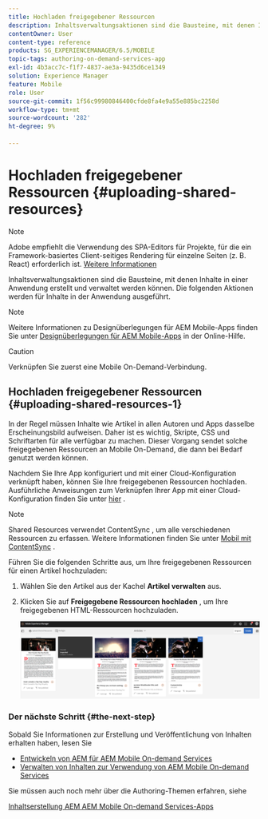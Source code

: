 ```yaml
---
title: Hochladen freigegebener Ressourcen
description: Inhaltsverwaltungsaktionen sind die Bausteine, mit denen Inhalte in einer Anwendung erstellt und verwaltet werden können. Auf dieser Seite erfahren Sie mehr über das Hochladen freigegebener Ressourcen.
contentOwner: User
content-type: reference
products: SG_EXPERIENCEMANAGER/6.5/MOBILE
topic-tags: authoring-on-demand-services-app
exl-id: 4b3acc7c-f1f7-4837-ae3a-9435d6ce1349
solution: Experience Manager
feature: Mobile
role: User
source-git-commit: 1f56c99980846400cfde8fa4e9a55e885bc2258d
workflow-type: tm+mt
source-wordcount: '282'
ht-degree: 9%

---
```


# Hochladen freigegebener Ressourcen {#uploading-shared-resources}

>[!NOTE]
>
>Adobe empfiehlt die Verwendung des SPA-Editors für Projekte, für die ein Framework-basiertes Client-seitiges Rendering für einzelne Seiten (z. B. React) erforderlich ist. [Weitere Informationen](/help/sites-developing/spa-overview.md)

Inhaltsverwaltungsaktionen sind die Bausteine, mit denen Inhalte in einer Anwendung erstellt und verwaltet werden können. Die folgenden Aktionen werden für Inhalte in der Anwendung ausgeführt.

>[!NOTE]
>
>Weitere Informationen zu Designüberlegungen für AEM Mobile-Apps finden Sie unter [Designüberlegungen für AEM Mobile-Apps](https://helpx.adobe.com/digital-publishing-solution/help/design-app.html) in der Online-Hilfe.

>[!CAUTION]
>
>Verknüpfen Sie zuerst eine Mobile On-Demand-Verbindung.

## Hochladen freigegebener Ressourcen {#uploading-shared-resources-1}

In der Regel müssen Inhalte wie Artikel in allen Autoren und Apps dasselbe Erscheinungsbild aufweisen. Daher ist es wichtig, Skripte, CSS und Schriftarten für alle verfügbar zu machen. Dieser Vorgang sendet solche freigegebenen Ressourcen an Mobile On-Demand, die dann bei Bedarf genutzt werden können.

Nachdem Sie Ihre App konfiguriert und mit einer Cloud-Konfiguration verknüpft haben, können Sie Ihre freigegebenen Ressourcen hochladen. Ausführliche Anweisungen zum Verknüpfen Ihrer App mit einer Cloud-Konfiguration finden Sie unter [hier](/help/mobile/mobile-apps-ondemand-application-create-configure-action.md) .

>[!NOTE]
>
>Shared Resources verwendet ContentSync , um alle verschiedenen Ressourcen zu erfassen. Weitere Informationen finden Sie unter [Mobil mit ContentSync](/help/mobile/mobile-ondemand-contentsync.md) .

Führen Sie die folgenden Schritte aus, um Ihre freigegebenen Ressourcen für einen Artikel hochzuladen:

1. Wählen Sie den Artikel aus der Kachel **Artikel verwalten** aus.
1. Klicken Sie auf **Freigegebene Ressourcen hochladen** , um Ihre freigegebenen HTML-Ressourcen hochzuladen.

   ![chlimage_1-133](assets/chlimage_1-133.png)

### Der nächste Schritt {#the-next-step}

Sobald Sie Informationen zur Erstellung und Veröffentlichung von Inhalten erhalten haben, lesen Sie

* [Entwickeln von AEM für AEM Mobile On-demand Services](/help/mobile/aem-mobile-on-demand.md)
* [Verwalten von Inhalten zur Verwendung von AEM Mobile On-demand Services](/help/mobile/aem-mobile.md)

Sie müssen auch noch mehr über die Authoring-Themen erfahren, siehe

[Inhaltserstellung AEM AEM Mobile On-demand Services-Apps](/help/mobile/mobile-apps-ondemand.md)
